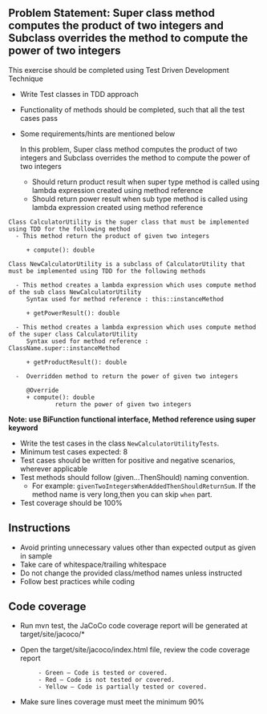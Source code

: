 ## Problem Statement: Super class method computes the product of two integers and Subclass overrides the method to compute the power of two integers 

This exercise should be completed using Test Driven Development Technique

  - Write Test classes in TDD approach 
  - Functionality of methods should be completed, such that all the test cases pass 
  - Some requirements/hints are mentioned below


    In this problem, Super class method computes the product of two integers and Subclass overrides the method to compute the power of two integers

      - Should return product result when super type method is called using lambda expression created using method reference
      - Should return power result when sub type method is called using lambda expression created using method reference
   ```
   Class CalculatorUtility is the super class that must be implemented using TDD for the following method
     - This method return the product of given two integers  

        + compute(): double
  
   Class NewCalculatorUtility is a subclass of CalculatorUtility that must be implemented using TDD for the following methods

     - This method creates a lambda expression which uses compute method of the sub class NewCalculatorUtility 
        Syntax used for method reference : this::instanceMethod

        + getPowerResult(): double

     - This method creates a lambda expression which uses compute method of the super class CalculatorUtility
        Syntax used for method reference : ClassName.super::instanceMethod  
  
        + getProductResult(): double  

     -  Overridden method to return the power of given two integers

        @Override
        + compute(): double
                return the power of given two integers

```
**Note: use BiFunction functional interface, Method reference using super keyword**  

- Write the test cases in the class `NewCalculatorUtilityTests`.    
- Minimum test cases expected: 8
- Test cases should be written for positive and negative scenarios, wherever applicable
- Test methods should follow (given...ThenShould) naming convention.
    - For example: `givenTwoIntegersWhenAddedThenShouldReturnSum`. If the method name is very long,then you can skip `when` part.
- Test coverage should be 100%
 
   
## Instructions
- Avoid printing unnecessary values other than expected output as given in sample
- Take care of whitespace/trailing whitespace
- Do not change the provided class/method names unless instructed
- Follow best practices while coding  

## Code coverage 

 - Run mvn test, the JaCoCo code coverage report will be generated at target/site/jacoco/*
 - Open the target/site/jacoco/index.html file, review the code coverage report 
 
            - Green – Code is tested or covered.
            - Red – Code is not tested or covered.
            - Yellow – Code is partially tested or covered.
 - Make sure lines coverage must meet the minimum 90%

